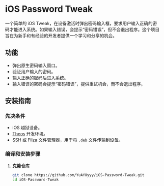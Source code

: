 # iOS Password Tweak

一个简单的 iOS Tweak，在设备激活时弹出密码输入框，要求用户输入正确的密码才能进入系统。如果输入错误，会提示“密码错误”，但不会退出程序。这个项目旨在为新手和有经验的开发者提供一个学习和分享的机会。

## 功能

- 弹出原生密码输入窗口。
- 验证用户输入的密码。
- 输入正确的密码后进入系统。
- 输入错误的密码会提示“密码错误”，提供重试机会，而不会退出程序。

## 安装指南

### 先决条件

- iOS 越狱设备。
- [Theos](https://theos.dev/) 开发环境。
- SSH 或 Filza 文件管理器，用于将 `.deb` 文件传输到设备。

### 编译和安装步骤

1. **克隆仓库**

   ```bash
   git clone https://github.com/YuAYUyyy/iOS-Password-Tweak.git
   cd iOS-Password-Tweak
